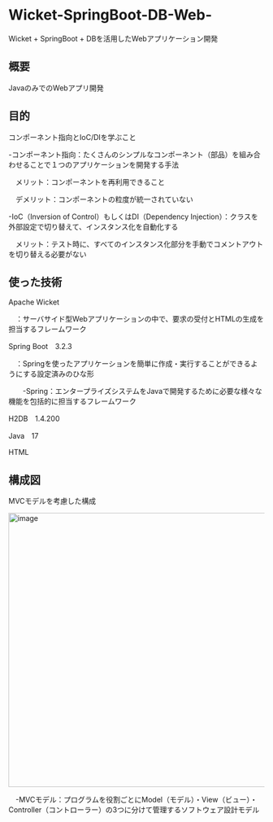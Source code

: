﻿# Wicket-SpringBoot-DB-Web-
Wicket + SpringBoot + DBを活用したWebアプリケーション開発

## 概要

JavaのみでのWebアプリ開発

## 目的

コンポーネント指向とIoC/DIを学ぶこと

-コンポーネント指向：たくさんのシンプルなコンポーネント（部品）を組み合わせることで１つのアプリケーションを開発する手法
 
 　メリット：コンポーネントを再利用できること
 
 　デメリット：コンポーネントの粒度が統一されていない
   
-IoC（Inversion of Control）もしくはDI（Dependency Injection）：クラスを外部設定で切り替えて、インスタンス化を自動化する

　メリット：テスト時に、すべてのインスタンス化部分を手動でコメントアウトを切り替える必要がない
 　　

## 使った技術

Apache Wicket

　：サーバサイド型Webアプリケーションの中で、要求の受付とHTMLの生成を担当するフレームワーク
 
Spring Boot　3.2.3

　：Springを使ったアプリケーションを簡単に作成・実行することができるようにする設定済みのひな形
 
 　　-Spring：エンタープライズシステムをJavaで開発するために必要な様々な機能を包括的に担当するフレームワーク
   
H2DB　1.4.200

Java　17

HTML


## 構成図

MVCモデルを考慮した構成

<img width="539" alt="image" src="https://github.com/sss-blisp/Wicket-SpringBoot-DB-Web-/assets/139861013/e427147a-d0c6-4f68-8bba-c398fee10d83">

　-MVCモデル：プログラムを役割ごとにModel（モデル）・View（ビュー）・Controller（コントローラー）の3つに分けて管理するソフトウェア設計モデル
 
 
